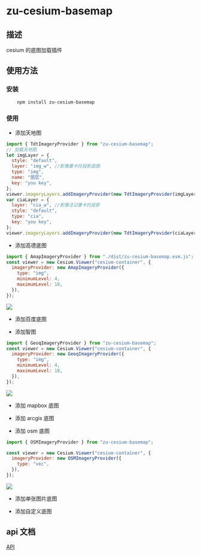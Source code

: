 # zu-cesium-basemap

## 描述

cesium 的底图加载插件

## 使用方法

### 安装

```powershell
    npm install zu-cesium-basemap
```

### 使用

- 添加天地图

```js
import { TdtImageryProvider } from "zu-cesium-basemap";
// 加载天地图
let imgLayer = {
  style: "default",
  layer: "img_w", //影像墨卡托投影底图
  type: "img",
  name: "图层",
  key: "you key",
};
viewer.imageryLayers.addImageryProvider(new TdtImageryProvider(imgLayer));
var ciaLayer = {
  layer: "cia_w", //影像注记墨卡托投影
  style: "default",
  type: "cia",
  key: "you key",
};
viewer.imageryLayers.addImageryProvider(new TdtImageryProvider(ciaLayer));
```

- 添加高德底图

```js
import { AmapImageryProvider } from "./dist/zu-cesium-basemap.esm.js";
const viewer = new Cesium.Viewer("cesium-container", {
  imageryProvider: new AmapImageryProvider({
    type: "img",
    minimumLevel: 4,
    maximumLevel: 18,
  }),
});
```

[![](./static//images/amap.jpg#=1000x800)](https://zulezhe.github.io/zu-cesium-basemap/amap.html)

- 添加百度底图

- 添加智图

```js
import { GeoqImageryProvider } from "zu-cesium-basemap";
const viewer = new Cesium.Viewer("cesium-container", {
  imageryProvider: new GeoqImageryProvider({
    type: "img",
    minimumLevel: 4,
    maximumLevel: 18,
  }),
});
```
[![](./static//images/geoq.jpg#=1000x800)](https://zulezhe.github.io/zu-cesium-basemap/geomap.html)
- 添加 mapbox 底图

- 添加 arcgis 底图

- 添加 osm 底图

```js
import { OSMImageryProvider } from "zu-cesium-basemap";

const viewer = new Cesium.Viewer("cesium-container", {
  imageryProvider: new OSMImageryProvider({
    type: "vec",
  }),
});
```

[![](./static//images/osm.jpg#=1000x800)](https://zulezhe.github.io/zu-cesium-basemap/osmmap.html)

- 添加单张图片底图

- 添加自定义底图

## api 文档

[API](./api/index.html)
